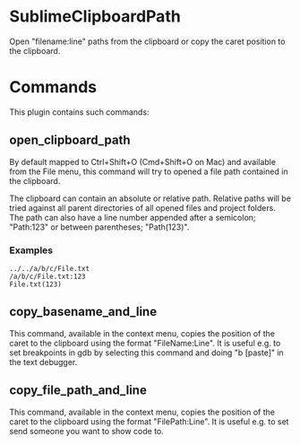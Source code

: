 # SublimeClipboardPath

Open "filename:line" paths from the clipboard or copy the caret position to the clipboard.

# Commands

This plugin contains such commands:

## open_clipboard_path

By default mapped to Ctrl+Shift+O (Cmd+Shift+O on Mac) and available from the File menu, this command will try to opened a file path contained in the clipboard.

The clipboard can contain an absolute or relative path. Relative paths will be tried against all parent directories of all opened files and project folders.
The path can also have a line number appended after a semicolon; "Path:123" or between parentheses; "Path(123)".

### Examples

    ../../a/b/c/File.txt
    /a/b/c/File.txt:123
    File.txt(123)

## copy_basename_and_line

This command, available in the context menu, copies the position of the caret to the clipboard using the format "FileName:Line".
It is useful e.g. to set breakpoints in gdb by selecting this command and doing "b [paste]" in the text debugger.

## copy_file_path_and_line

This command, available in the context menu, copies the position of the caret to the clipboard using the format "FilePath:Line".
It is useful e.g. to set send someone you want to show code to.
